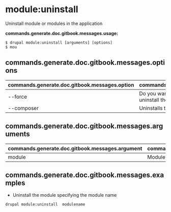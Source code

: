 # module:uninstall
Uninstall module or modules in the application

**commands.generate.doc.gitbook.messages.usage:**
```
$ drupal module:uninstall [arguments] [options]
$ mou
```

## commands.generate.doc.gitbook.messages.options
commands.generate.doc.gitbook.messages.option | commands.generate.doc.gitbook.messages.details
-------|-------------
--force | Do you want to ignore dependencies and forcefully uninstall the module?
--composer | Uninstalls the module using Composer

## commands.generate.doc.gitbook.messages.arguments
commands.generate.doc.gitbook.messages.argument | commands.generate.doc.gitbook.messages.details
---------|-------------
module | Module name (press <return> to stop adding modules)

## commands.generate.doc.gitbook.messages.examples
* Uninstall the module specifying the module name
```
drupal module:uninstall  modulename
```
